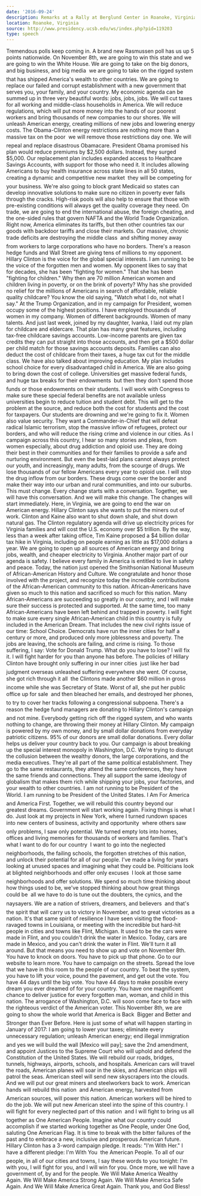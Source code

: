 ```yaml
---
date: '2016-09-24'
description: Remarks at a Rally at Berglund Center in Roanoke, Virginia
location: Roanoke, Virginia
source: http://www.presidency.ucsb.edu/ws/index.php?pid=119203
type: speech
---
```


Tremendous polls keep coming in. A brand new Rasmussen poll has us up 5 points nationwide. On November 8th, we are going to win this state and we are going to win the White House. We are going to take on the big donors, and big business, and big media  we are going to take on the rigged system that has shipped America's wealth to other countries. We are going to replace our failed and corrupt establishment with a new government that serves you, your family, and your country. My economic agenda can be summed up in three very beautiful words: jobs, jobs, jobs. We will cut taxes for all working and middle-class households in America. We will reduce regulations, which will put more money into the hands of our poorest workers and bring thousands of new companies to our shores. We will unleash American energy, creating millions of new jobs and lowering energy costs. The Obama-Clinton energy restrictions are nothing more than a massive tax on the poor  we will remove those restrictions day one. We will repeal and replace disastrous Obamacare. President Obama promised his plan would reduce premiums by $2,500 dollars. Instead, they surged $5,000. Our replacement plan includes expanded access to Healthcare Savings Accounts, with support for those who need it. It includes allowing Americans to buy health insurance across state lines in all 50 states, creating a dynamic and competitive new market  they will be competing for your business. We're also going to block grant Medicaid so states can develop innovative solutions to make sure no citizen in poverty ever falls through the cracks. High-risk pools will also help to ensure that those with pre-existing conditions will always get the quality coverage they need. On trade, we are going to end the international abuse, the foreign cheating, and the one-sided rules that govern NAFTA and the World Trade Organization. Right now, America eliminates its tariffs, but then other countries tax our goods with backdoor tariffs and close their markets. Our massive, chronic trade deficits are destroying the middle class  and shifting money away from workers to large corporations who have no borders. There's a reason hedge funds and Wall Street are giving tens of millions to my opponent. Hillary Clinton is the voice for the global special interests. I am running to be the voice of the forgotten men and women. My opponent likes to say that for decades, she has been "fighting for women." That she has been "fighting for children." Why then are 70 million American women and children living in poverty, or on the brink of poverty? Why has she provided no relief for the millions of Americans in search of affordable, reliable quality childcare? You know the old saying, "Watch what I do, not what I say." At the Trump Organization, and in my campaign for President, women occupy some of the highest positions. I have employed thousands of women in my company. Women of different backgrounds. Women of many talents. And just last week, joined by my daughter, Ivanka, I laid out my plan for childcare and eldercare. That plan has many great features, including tax-free childcare savings accounts. Low-income parents are given tax credits they can put straight into those accounts, and then get a $500 dollar per child match for those savings accounts deposits. Families can also deduct the cost of childcare from their taxes, a huge tax cut for the middle class. We have also talked about improving education. My plan includes school choice for every disadvantaged child in America. We are also going to bring down the cost of college. Universities get massive federal funds, and huge tax breaks for their endowments  but then they don't spend those funds or those endowments on their students. I will work with Congress to make sure these special federal benefits are not available unless universities begin to reduce tuition and student debt. This will get to the problem at the source, and reduce both the cost for students and the cost for taxpayers. Our students are drowning and we're going to fix it. Women also value security. They want a Commander-in-Chief that will defeat radical Islamic terrorism, stop the massive inflow of refugees, protect our borders, and who will reduce the rising crime and violence in our cities. As I campaign across this country, I hear so many stories and pleas, from women especially, about drug addiction and opioid use. They are doing their best in their communities and for their families to provide a safe and nurturing environment. But even the best-laid plans cannot always protect our youth, and increasingly, many adults, from the scourge of drugs. We lose thousands of our fellow Americans every year to opioid use. I will stop the drug inflow from our borders. These drugs come over the border and make their way into our urban and rural communities, and into our suburbs. This must change. Every change starts with a conversation. Together, we will have this conversation. And we will make this change. The changes will start immediately. Here, in Virginia, we are going to end the war on American energy. Hillary Clinton says she wants to put the miners out of work. Clinton and Kaine also want to shut down shale, and shut down natural gas. The Clinton regulatory agenda will drive up electricity prices for Virginia families and will cost the U.S. economy over $5 trillion. By the way, less than a week after taking office, Tim Kaine proposed a $4 billion dollar tax hike in Virginia, including on people earning as little as $17,000 dollars a year. We are going to open up all sources of American energy and bring jobs, wealth, and cheaper electricity to Virginia. Another major part of our agenda is safety. I believe every family in America is entitled to live in safety and peace. Today, the nation just opened the Smithsonian National Museum of African-American History and Culture. We congratulate and honor those involved with the project, and recognize today the incredible contributions of the African-American community to this nation. African-Americans have given so much to this nation and sacrificed so much for this nation. Many African-Americans are succeeding so greatly in our country, and I will make sure their success is protected and supported. At the same time, too many African-Americans have been left behind and trapped in poverty. I will fight to make sure every single African-American child in this country is fully included in the American Dream. That includes the new civil rights issue of our time: School Choice. Democrats have run the inner cities for half a century or more, and produced only more joblessness and poverty. The jobs are leaving, the schools are failing, and crime is rising. To those suffering, I say: Vote for Donald Trump. What do you have to lose? I will fix it. I will fight harder for you than anyone has before. The policies of Hillary Clinton have brought only suffering in our inner cities  just like her bad judgment overseas unleashed suffering everywhere she went. Of course, she got rich through it all  the Clintons made another $60 million in gross income while she was Secretary of State. Worst of all, she put her public office up for sale  and then bleached her emails, and destroyed her phones, to try to cover her tracks following a congressional subpoena. There's a reason the hedge fund managers are donating to Hillary Clinton's campaign  and not mine. Everybody getting rich off the rigged system, and who wants nothing to change, are throwing their money at Hillary Clinton. My campaign is powered by my own money, and by small dollar donations from everyday patriotic citizens. 95% of our donors are small dollar donations. Every dollar helps us deliver your country back to you. Our campaign is about breaking up the special interest monopoly in Washington, D.C. We're trying to disrupt the collusion between the wealthy donors, the large corporations, and the media executives. They're all part of the same political establishment. They go to the same restaurants, they attend the same conferences, they have the same friends and connections. They all support the same ideology of globalism that makes them rich while shipping your jobs, your factories, and your wealth to other countries. I am not running to be President of the World. I am running to be President of the United States. I Am For America  and America First. Together, we will rebuild this country beyond our greatest dreams. Government will start working again. Fixing things is what I do. Just look at my projects in New York, where I turned rundown spaces into new centers of business, activity and opportunity  where others saw only problems, I saw only potential. We turned empty lots into homes, offices and living memories for thousands of workers and families. That's what I want to do for our country  I want to go into the neglected neighborhoods, the failing schools, the forgotten stretches of this nation, and unlock their potential for all of our people. I've made a living for years looking at unused spaces and imagining what they could be. Politicians look at blighted neighborhoods and offer only excuses  I look at those same neighborhoods and offer solutions. We spend so much time thinking about how things used to be, we've stopped thinking about how great things could be  all we have to do is tune out the doubters, the cynics, and the naysayers. We are a nation of strivers, dreamers, and believers  and that's the spirit that will carry us to victory in November, and to great victories as a nation. It's that same spirit of resilience I have seen visiting the flood-ravaged towns in Louisiana, or meeting with the incredible but hard-hit people in cities and towns like Flint, Michigan. It used to be the cars were made in Flint, and you couldn't drink the water in Mexico. Today, cars are made in Mexico, and you can't drink the water in Flint. We'll turn it all around. But that means you need to show up and vote on November 8th. You have to knock on doors. You have to pick up that phone. Go to our website to learn more. You have to campaign on the streets. Spread the love that we have in this room to the people of our country. To beat the system, you have to lift your voice, pound the pavement, and get out the vote. You have 44 days until the big vote. You have 44 days to make possible every dream you ever dreamed of for your country. You have one magnificent chance to deliver justice for every forgotten man, woman, and child in this nation. The arrogance of Washington, D.C. will soon come face to face with the righteous verdict of the American voter. This November 8th, we are going to show the whole world that America is Back  Bigger and Better and Stronger than Ever Before. Here is just some of what will happen starting in January of 2017: I am going to lower your taxes; eliminate every unnecessary regulation; unleash American energy; end illegal immigration  and yes we will build the wall [Mexico will pay]; save the 2nd amendment, and appoint Justices to the Supreme Court who will uphold and defend the Constitution of the United States. We will rebuild our roads, bridges, tunnels, highways, airports, schools, and hospitals. American cars will travel the roads, American planes will soar in the skies, and American ships will patrol the seas. American steel will send new skyscrapers into the clouds. And we will put our great miners and steelworkers back to work. American hands will rebuild this nation  and American energy, harvested from American sources, will power this nation. American workers will be hired to do the job. We will put new American steel into the spine of this country. I will fight for every neglected part of this nation  and I will fight to bring us all together as One American People. Imagine what our country could accomplish if we started working together as One People, under One God, saluting One American Flag. It is time to break with the bitter failures of the past and to embrace a new, inclusive and prosperous American future. Hillary Clinton has a 3-word campaign pledge. It reads: "I'm With Her." I have a different pledge: I'm With You  the American People. To all of our people, in all of our cities and towns, I say these words to you tonight: I'm with you, I will fight for you, and I will win for you. Once more, we will have a government of, by and for the people. We Will Make America Wealthy Again. We Will Make America Strong Again. We Will Make America Safe Again. And We Will Make America Great Again. Thank you, and God Bless!
